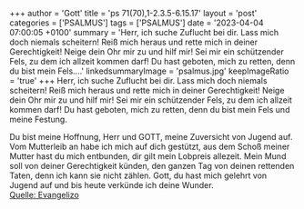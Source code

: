 +++
author = 'Gott'
title = 'ps 71(70),1-2.3.5-6.15.17'
layout = 'post'
categories = ['PSALMUS']
tags = ['PSALMUS']
date = '2023-04-04 07:00:05 +0100'
summary = 'Herr, ich suche Zuflucht bei dir. Lass mich doch niemals scheitern! Reiß mich heraus und rette mich in deiner Gerechtigkeit! Neige dein Ohr mir zu und hilf mir!  Sei mir ein schützender Fels, zu dem ich allzeit kommen darf! Du hast geboten, mich zu retten, denn du bist mein Fels....'
linkedsummaryImage = 'psalmus.jpg'
keepImageRatio = 'true'
+++
Herr, ich suche Zuflucht bei dir.
Lass mich doch niemals scheitern!
Reiß mich heraus und rette mich in deiner Gerechtigkeit! Neige dein Ohr mir zu und hilf mir! 
Sei mir ein schützender Fels, zu dem ich allzeit kommen darf! Du hast geboten, mich zu retten, denn du bist mein Fels und meine Festung.<!--more--> 

Du bist meine Hoffnung, Herr und GOTT, meine Zuversicht von Jugend auf.
Vom Mutterleib an habe ich mich auf dich gestützt, aus dem Schoß meiner Mutter hast du mich entbunden, dir gilt mein Lobpreis allezeit. 
Mein Mund soll von deiner Gerechtigkeit künden, den ganzen Tag von deinen rettenden Taten, denn ich kann sie nicht zählen.
Gott, du hast mich gelehrt von Jugend auf und bis heute verkünde ich deine Wunder.<br> [Quelle: Evangelizo](https://evangeliumtagfuertag.org/DE/gospel)